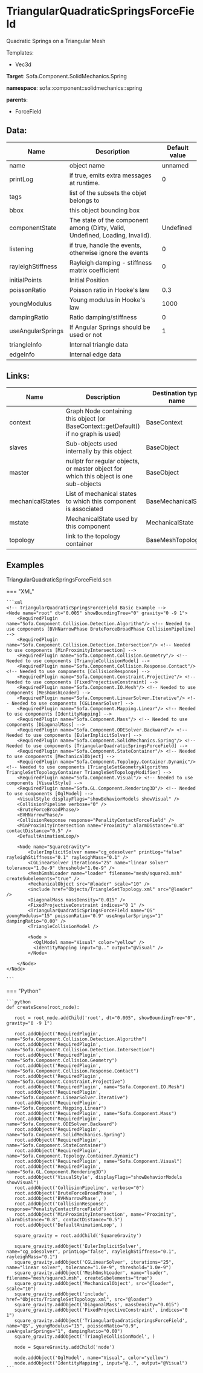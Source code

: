 # TriangularQuadraticSpringsForceField

Quadratic Springs on a Triangular Mesh


Templates:

- Vec3d

__Target__: Sofa.Component.SolidMechanics.Spring

__namespace__: sofa::component::solidmechanics::spring

__parents__:

- ForceField

## Data: 

<table>
    <thead>
        <tr>
            <th>Name</th>
            <th>Description</th>
            <th>Default value</th>
        </tr>
    </thead>
    <tbody>
	<tr>
		<td>name</td>
		<td>
object name
		</td>
		<td>unnamed</td>
	</tr>
	<tr>
		<td>printLog</td>
		<td>
if true, emits extra messages at runtime.
		</td>
		<td>0</td>
	</tr>
	<tr>
		<td>tags</td>
		<td>
list of the subsets the objet belongs to
		</td>
		<td></td>
	</tr>
	<tr>
		<td>bbox</td>
		<td>
this object bounding box
		</td>
		<td></td>
	</tr>
	<tr>
		<td>componentState</td>
		<td>
The state of the component among (Dirty, Valid, Undefined, Loading, Invalid).
		</td>
		<td>Undefined</td>
	</tr>
	<tr>
		<td>listening</td>
		<td>
if true, handle the events, otherwise ignore the events
		</td>
		<td>0</td>
	</tr>
	<tr>
		<td>rayleighStiffness</td>
		<td>
Rayleigh damping - stiffness matrix coefficient
		</td>
		<td>0</td>
	</tr>
	<tr>
		<td>initialPoints</td>
		<td>
Initial Position
		</td>
		<td></td>
	</tr>
	<tr>
		<td>poissonRatio</td>
		<td>
Poisson ratio in Hooke's law
		</td>
		<td>0.3</td>
	</tr>
	<tr>
		<td>youngModulus</td>
		<td>
Young modulus in Hooke's law
		</td>
		<td>1000</td>
	</tr>
	<tr>
		<td>dampingRatio</td>
		<td>
Ratio damping/stiffness
		</td>
		<td>0</td>
	</tr>
	<tr>
		<td>useAngularSprings</td>
		<td>
If Angular Springs should be used or not
		</td>
		<td>1</td>
	</tr>
	<tr>
		<td>triangleInfo</td>
		<td>
Internal triangle data
		</td>
		<td></td>
	</tr>
	<tr>
		<td>edgeInfo</td>
		<td>
Internal edge data
		</td>
		<td></td>
	</tr>

</tbody>
</table>

## Links: 


| Name | Description | Destination type name |
| ---- | ----------- | --------------------- |
|context|Graph Node containing this object (or BaseContext::getDefault() if no graph is used)|BaseContext|
|slaves|Sub-objects used internally by this object|BaseObject|
|master|nullptr for regular objects, or master object for which this object is one sub-objects|BaseObject|
|mechanicalStates|List of mechanical states to which this component is associated|BaseMechanicalState|
|mstate|MechanicalState used by this component|MechanicalState<Vec3d>|
|topology|link to the topology container|BaseMeshTopology|

## Examples 

TriangularQuadraticSpringsForceField.scn

=== "XML"

    ```xml
    <!-- TriangularQuadraticSpringsForceField Basic Example -->
    <Node name="root" dt="0.005" showBoundingTree="0" gravity="0 -9 1">
        <RequiredPlugin name="Sofa.Component.Collision.Detection.Algorithm"/> <!-- Needed to use components [BVHNarrowPhase BruteForceBroadPhase CollisionPipeline] -->
        <RequiredPlugin name="Sofa.Component.Collision.Detection.Intersection"/> <!-- Needed to use components [MinProximityIntersection] -->
        <RequiredPlugin name="Sofa.Component.Collision.Geometry"/> <!-- Needed to use components [TriangleCollisionModel] -->
        <RequiredPlugin name="Sofa.Component.Collision.Response.Contact"/> <!-- Needed to use components [CollisionResponse] -->
        <RequiredPlugin name="Sofa.Component.Constraint.Projective"/> <!-- Needed to use components [FixedProjectiveConstraint] -->
        <RequiredPlugin name="Sofa.Component.IO.Mesh"/> <!-- Needed to use components [MeshGmshLoader] -->
        <RequiredPlugin name="Sofa.Component.LinearSolver.Iterative"/> <!-- Needed to use components [CGLinearSolver] -->
        <RequiredPlugin name="Sofa.Component.Mapping.Linear"/> <!-- Needed to use components [IdentityMapping] -->
        <RequiredPlugin name="Sofa.Component.Mass"/> <!-- Needed to use components [DiagonalMass] -->
        <RequiredPlugin name="Sofa.Component.ODESolver.Backward"/> <!-- Needed to use components [EulerImplicitSolver] -->
        <RequiredPlugin name="Sofa.Component.SolidMechanics.Spring"/> <!-- Needed to use components [TriangularQuadraticSpringsForceField] -->
        <RequiredPlugin name="Sofa.Component.StateContainer"/> <!-- Needed to use components [MechanicalObject] -->
        <RequiredPlugin name="Sofa.Component.Topology.Container.Dynamic"/> <!-- Needed to use components [TriangleSetGeometryAlgorithms TriangleSetTopologyContainer TriangleSetTopologyModifier] -->
        <RequiredPlugin name="Sofa.Component.Visual"/> <!-- Needed to use components [VisualStyle] -->
        <RequiredPlugin name="Sofa.GL.Component.Rendering3D"/> <!-- Needed to use components [OglModel] -->
        <VisualStyle displayFlags="showBehaviorModels showVisual" />
        <CollisionPipeline verbose="0" />
        <BruteForceBroadPhase/>
        <BVHNarrowPhase/>
        <CollisionResponse response="PenalityContactForceField" />
        <MinProximityIntersection name="Proximity" alarmDistance="0.8" contactDistance="0.5" />
        <DefaultAnimationLoop/>
        
        <Node name="SquareGravity">
            <EulerImplicitSolver name="cg_odesolver" printLog="false"  rayleighStiffness="0.1" rayleighMass="0.1" />
            <CGLinearSolver iterations="25" name="linear solver" tolerance="1.0e-9" threshold="1.0e-9" />
            <MeshGmshLoader name="loader" filename="mesh/square3.msh" createSubelements="true" />
            <MechanicalObject src="@loader" scale="10" />
            <include href="Objects/TriangleSetTopology.xml" src="@loader" />
            <DiagonalMass massDensity="0.015" />
            <FixedProjectiveConstraint indices="0 1" />
            <TriangularQuadraticSpringsForceField name="QS" youngModulus="15" poissonRatio="0.9" useAngularSprings="1" dampingRatio="0.00" />
            <TriangleCollisionModel />
    
            <Node >
              <OglModel name="Visual" color="yellow" />
              <IdentityMapping input="@.." output="@Visual" />
            </Node>
    
        </Node>
    </Node>

    ```

=== "Python"

    ```python
    def createScene(root_node):

       root = root_node.addChild('root', dt="0.005", showBoundingTree="0", gravity="0 -9 1")

       root.addObject('RequiredPlugin', name="Sofa.Component.Collision.Detection.Algorithm")
       root.addObject('RequiredPlugin', name="Sofa.Component.Collision.Detection.Intersection")
       root.addObject('RequiredPlugin', name="Sofa.Component.Collision.Geometry")
       root.addObject('RequiredPlugin', name="Sofa.Component.Collision.Response.Contact")
       root.addObject('RequiredPlugin', name="Sofa.Component.Constraint.Projective")
       root.addObject('RequiredPlugin', name="Sofa.Component.IO.Mesh")
       root.addObject('RequiredPlugin', name="Sofa.Component.LinearSolver.Iterative")
       root.addObject('RequiredPlugin', name="Sofa.Component.Mapping.Linear")
       root.addObject('RequiredPlugin', name="Sofa.Component.Mass")
       root.addObject('RequiredPlugin', name="Sofa.Component.ODESolver.Backward")
       root.addObject('RequiredPlugin', name="Sofa.Component.SolidMechanics.Spring")
       root.addObject('RequiredPlugin', name="Sofa.Component.StateContainer")
       root.addObject('RequiredPlugin', name="Sofa.Component.Topology.Container.Dynamic")
       root.addObject('RequiredPlugin', name="Sofa.Component.Visual")
       root.addObject('RequiredPlugin', name="Sofa.GL.Component.Rendering3D")
       root.addObject('VisualStyle', displayFlags="showBehaviorModels showVisual")
       root.addObject('CollisionPipeline', verbose="0")
       root.addObject('BruteForceBroadPhase', )
       root.addObject('BVHNarrowPhase', )
       root.addObject('CollisionResponse', response="PenalityContactForceField")
       root.addObject('MinProximityIntersection', name="Proximity", alarmDistance="0.8", contactDistance="0.5")
       root.addObject('DefaultAnimationLoop', )

       square_gravity = root.addChild('SquareGravity')

       square_gravity.addObject('EulerImplicitSolver', name="cg_odesolver", printLog="false", rayleighStiffness="0.1", rayleighMass="0.1")
       square_gravity.addObject('CGLinearSolver', iterations="25", name="linear solver", tolerance="1.0e-9", threshold="1.0e-9")
       square_gravity.addObject('MeshGmshLoader', name="loader", filename="mesh/square3.msh", createSubelements="true")
       square_gravity.addObject('MechanicalObject', src="@loader", scale="10")
       square_gravity.addObject('include', href="Objects/TriangleSetTopology.xml", src="@loader")
       square_gravity.addObject('DiagonalMass', massDensity="0.015")
       square_gravity.addObject('FixedProjectiveConstraint', indices="0 1")
       square_gravity.addObject('TriangularQuadraticSpringsForceField', name="QS", youngModulus="15", poissonRatio="0.9", useAngularSprings="1", dampingRatio="0.00")
       square_gravity.addObject('TriangleCollisionModel', )

       node = SquareGravity.addChild('node')

       node.addObject('OglModel', name="Visual", color="yellow")
       node.addObject('IdentityMapping', input="@..", output="@Visual")
    ```

